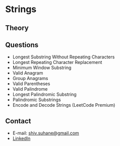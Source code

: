 # Strings

## Theory

## Questions 
- Longest Substring Without Repeating Characters
- Longest Repeating Character Replacement
- Minimum Window Substring
- Valid Anagram
- Group Anagrams
- Valid Parentheses
- Valid Palindrome
- Longest Palindromic Substring
- Palindromic Substrings
- Encode and Decode Strings (LeetCode Premium)

## Contact
- E-mail: shiv.suhane@gmail.com
- [LinkedIn](https://www.linkedin.com/in/shivansh-suhane/)
